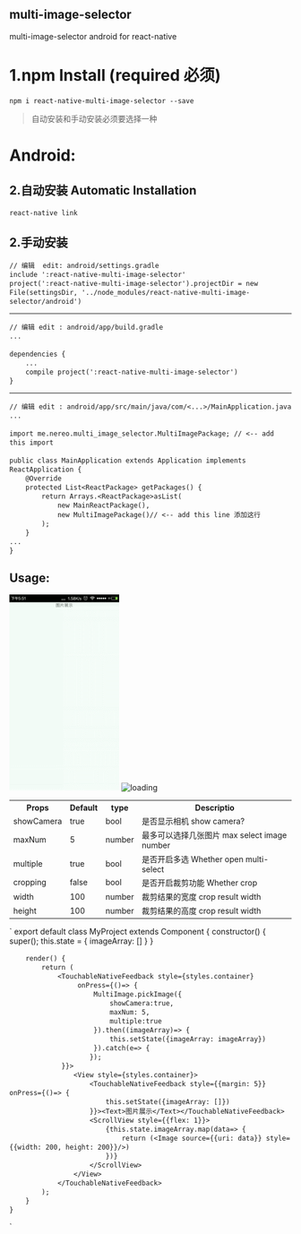 ## multi-image-selector
multi-image-selector android for react-native

# 1.npm Install (required 必须)
	npm i react-native-multi-image-selector --save 
> 自动安装和手动安装必须要选择一种
# Android:
## 2.自动安装 Automatic Installation
	react-native link 
## 2.手动安装
 
	// 编辑  edit: android/settings.gradle
	include ':react-native-multi-image-selector'
	project(':react-native-multi-image-selector').projectDir = new File(settingsDir, '../node_modules/react-native-multi-image-selector/android')

---
	// 编辑 edit : android/app/build.gradle
	...
	
	dependencies {
	    ...
	    compile project(':react-native-multi-image-selector')
	}
---
	// 编辑 edit : android/app/src/main/java/com/<...>/MainApplication.java
	...
	
	import me.nereo.multi_image_selector.MultiImagePackage; // <-- add this import
	
	public class MainApplication extends Application implements ReactApplication {
	    @Override
	    protected List<ReactPackage> getPackages() {
	        return Arrays.<ReactPackage>asList(
	            new MainReactPackage(),
	            new MultiImagePackage()// <-- add this line 添加这行
	        );
	    }
	...
	}	
## Usage:
![loading](Example/camera.gif) ![loading](Example/multiple.gif) 
<table>
	<tr>
		<th>Props</th>
		<th>Default</th>
		<th>type</th>
		<th>Descriptio</th>
	</tr>
	<tr>
		<td>showCamera</td>
		<td>true</td>
		<td>bool</td>	
		<td>是否显示相机 show camera?</td>	
	</<tr> 
	<tr>
		<td>maxNum</td>
		<td>5</td>
		<td>number</td>	
		<td>最多可以选择几张图片 max select image number</td>	
	</<tr> 
	<tr>
		<td>multiple</td>
		<td>true</td>
		<td>bool</td>	
		<td>是否开启多选 Whether open multi-select</td>	
	</<tr> 	
	<tr>
		<td>cropping</td>
		<td>false</td>
		<td>bool</td>	
		<td>是否开启裁剪功能 Whether crop</td>	
	</<tr> 
	<tr>
		<td>width</td>
		<td>100</td>
		<td>number</td>	
		<td>裁剪结果的宽度 crop result width</td>	
	</<tr> 
	<tr>
		<td>height</td>
		<td>100</td>
		<td>number</td>	
		<td>裁剪结果的高度 crop result width</td>	
	</<tr> 
</table>

`
	export default class MyProject extends Component {
	    constructor() {
	        super();
	        this.state = {
	            imageArray: []
	        }
	    }
	
	    render() {
	        return (
	            <TouchableNativeFeedback style={styles.container}
	                 onPress={()=> {
	                     MultiImage.pickImage({
	                         showCamera:true,
	                         maxNum: 5,
	                         multiple:true
	                     }).then((imageArray)=> {
	                         this.setState({imageArray: imageArray})
	                     }).catch(e=> {
	                    });
	             }}>
	                <View style={styles.container}>
	                    <TouchableNativeFeedback style={{margin: 5}} onPress={()=> {
	                        this.setState({imageArray: []})
	                    }}><Text>图片展示</Text></TouchableNativeFeedback>
	                    <ScrollView style={{flex: 1}}>
	                        {this.state.imageArray.map(data=> {
	                            return (<Image source={{uri: data}} style={{width: 200, height: 200}}/>)
	                        })}
	                    </ScrollView>
	                </View>
	            </TouchableNativeFeedback>
	        );
	    }
	}

`